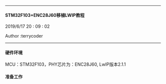 ----------

#### STM32F103+ENC28J60移植LWIP教程 ####

2019/6/17  20 : 09 : 02 


Author :terrycoder 

----------


#### 硬件环境 ####

MCU：STM32F103，PHY芯片为：ENC28J60, LwIP版本2.1.1


#### 准备工作 ####